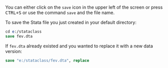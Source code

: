 You can either click on the `save` icon in the upper left of the screen or press <kbd>CTRL+S</kbd> or use the command `save` and the file name. 

To save the Stata file you just created in your default directory:
	
```stata
cd e:/stataclass
save fev.dta
```

If `fev.dta` already existed and you wanted to replace it with a new data version:

```stata
save "e:/stataclass/fev.dta", replace
```
